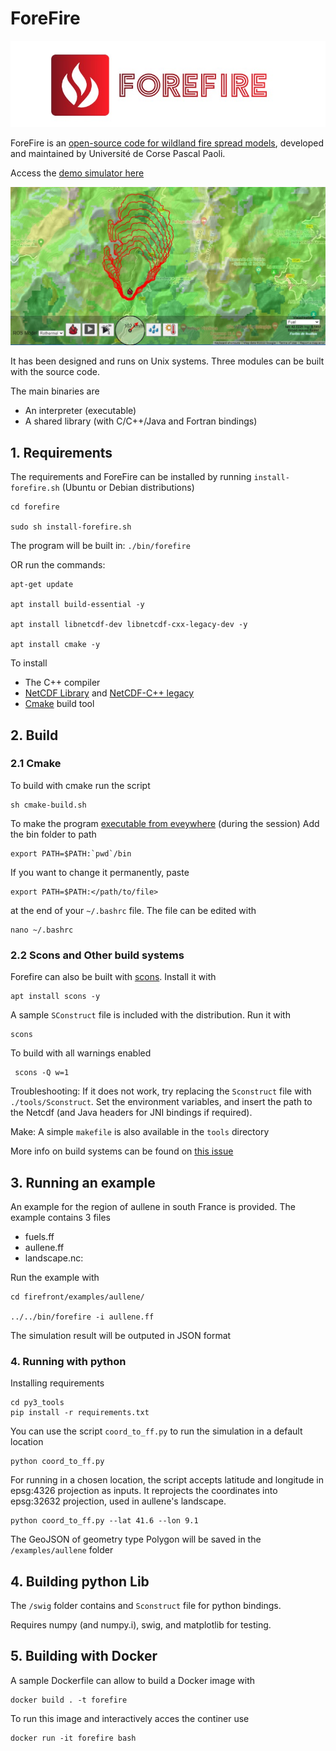 # ForeFire

![logo](./doc/forefire.jpg)

ForeFire is an [open-source code for wildland fire spread models](https://www.researchgate.net/publication/278769168_ForeFire_open-source_code_for_wildland_fire_spread_models), developed and maintained by Université de Corse Pascal Paoli.

Access the [demo simulator here](http://forefire.univ-corse.fr/sim/dev/)

![demo](./doc/sim-forefire.jpg)


It has been designed and runs on Unix systems. Three modules can be built with the source code.

The main binaries are  
  - An interpreter (executable)
  - A shared library (with C/C++/Java and Fortran bindings)

## 1. Requirements

The requirements and ForeFire can be installed by running `install-forefire.sh` (Ubuntu or Debian distributions)

```
cd forefire

sudo sh install-forefire.sh
```

The program will be built in: `./bin/forefire`

OR run the commands:

```
apt-get update

apt install build-essential -y

apt install libnetcdf-dev libnetcdf-cxx-legacy-dev -y

apt install cmake -y
```

To install
- The C++ compiler
- [NetCDF Library](https://www.unidata.ucar.edu/software/netcdf/) and [NetCDF-C++ legacy](https://www.unidata.ucar.edu/downloads/netcdf/netcdf-cxx/index.jsp)
- [Cmake](https://cmake.org/) build tool

## 2. Build

### 2.1 Cmake

To build with cmake run the script
```
sh cmake-build.sh
```

To make the program [executable from eveywhere](https://unix.stackexchange.com/questions/3809/how-can-i-make-a-program-executable-from-everywhere) (during the session) Add the bin folder to path
```
export PATH=$PATH:`pwd`/bin
```
If you want to change it permanently, paste
```
export PATH=$PATH:</path/to/file>
```
at the end of your `~/.bashrc` file. The file can be edited with
```
nano ~/.bashrc
```


### 2.2 Scons and Other build systems

Forefire can also be built with [scons](https://www.scons.org/). Install it with
```
apt install scons -y
```

A sample `SConstruct` file is included with the distribution.
Run it with
```
scons
```

To build with all warnings enabled
```
 scons -Q w=1 
```

Troubleshooting: If it does not work, try replacing the `Sconstruct` file with `./tools/Sconstruct`. Set the environment variables, and insert the path to the Netcdf (and Java headers for JNI bindings if required).

Make: A simple `makefile` is also available in the `tools` directory

More info on build systems can be found on [this issue](https://github.com/forefireAPI/firefront/issues/9)

## 3. Running an example

An example for the region of aullene in south France is provided. The example contains 3 files
- fuels.ff
- aullene.ff
- landscape.nc:

Run the example with

```
cd firefront/examples/aullene/

../../bin/forefire -i aullene.ff
```
The simulation result will be outputed in JSON format


### 4. Running with python

Installing requirements
```
cd py3_tools
pip install -r requirements.txt
```

You can use the script `coord_to_ff.py` to run the simulation in a default location

```
python coord_to_ff.py
```

For running in a chosen location, the script accepts latitude and longitude in epsg:4326 projection as inputs. It reprojects the coordinates into epsg:32632 projection, used in aullene's landscape.
```
python coord_to_ff.py --lat 41.6 --lon 9.1
```

The GeoJSON of geometry type Polygon will be saved in the `/examples/aullene` folder

## 4. Building python Lib
The `/swig` folder contains and `Sconstruct` file for python bindings.

Requires numpy (and numpy.i), swig, and matplotlib for testing. 

## 5. Building with Docker
A sample Dockerfile can allow to build a Docker image with
```
docker build . -t forefire
```

To run this image and interactively acces the continer use
```
docker run -it forefire bash
```